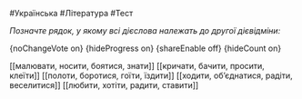 #Українська #Література #Тест

*Позначте рядок, у якому всі дієслова належать до другої дієвідміни:*

{noChangeVote on}
{hideProgress on}
{shareEnable off}
{hideCount on}

[[малювати, носити, боятися, знати]]
[[кричати, бачити, просити, клеїти]]
[[полоти, боротися, гоїти, їздити]]
[[ходити, об’єднатися, радіти, веселитися]]
[[любити, хотіти, радити, ставити]]
